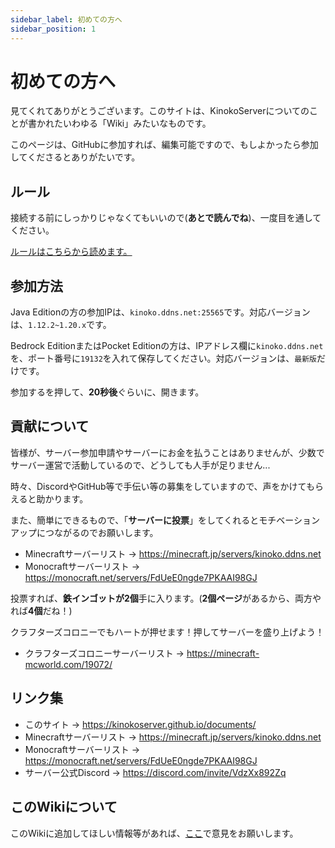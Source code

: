 ```yaml
---
sidebar_label: 初めての方へ
sidebar_position: 1
---
```


# 初めての方へ
見てくれてありがとうございます。このサイトは、KinokoServerについてのことが書かれたいわゆる「Wiki」みたいなものです。

このページは、GitHubに参加すれば、編集可能ですので、もしよかったら参加してくださるとありがたいです。

## ルール
接続する前にしっかりじゃなくてもいいので(**あとで読んでね**)、一度目を通してください。

[ルールはこちらから読めます。](tos.md)
## 参加方法
Java Editionの方の参加IPは、`kinoko.ddns.net:25565`です。対応バージョンは、`1.12.2~1.20.x`です。

Bedrock EditionまたはPocket Editionの方は、IPアドレス欄に`kinoko.ddns.net`を、ポート番号に`19132`を入れて保存してください。対応バージョンは、`最新版`だけです。

参加するを押して、**20秒後**ぐらいに、開きます。

<!-- 
function MyPlayground(props) {
  return (
    <div>
      <ButtonExample onClick={() => alert('Hello World')}>Hello World</ButtonExample>
    </div>
  );
}
-->
## 貢献について
皆様が、サーバー参加申請やサーバーにお金を払うことはありませんが、少数でサーバー運営で活動しているので、どうしても人手が足りません...

時々、DiscordやGitHub等で手伝い等の募集をしていますので、声をかけてもらえると助かります。

また、簡単にできるもので、「**サーバーに投票**」をしてくれるとモチベーションアップにつながるのでお願いします。

- Minecraftサーバーリスト → https://minecraft.jp/servers/kinoko.ddns.net
- Monocraftサーバーリスト → https://monocraft.net/servers/FdUeE0ngde7PKAAI98GJ

投票すれば、**鉄インゴットが2個**手に入ります。(**2個ページ**があるから、両方やれば**4個**だね！)

クラフターズコロニーでもハートが押せます！押してサーバーを盛り上げよう！
- クラフターズコロニーサーバーリスト → https://minecraft-mcworld.com/19072/

## リンク集
- このサイト → https://kinokoserver.github.io/documents/
- Minecraftサーバーリスト → https://minecraft.jp/servers/kinoko.ddns.net
- Monocraftサーバーリスト → https://monocraft.net/servers/FdUeE0ngde7PKAAI98GJ
- サーバー公式Discord → https://discord.com/invite/VdzXx892Zq

## このWikiについて
このWikiに追加してほしい情報等があれば、[ここ](https://github.com/KinokoServer/documents/issues/new?assignees=&labels=question&projects=&template=q%26a_report.md&title=)で意見をお願いします。